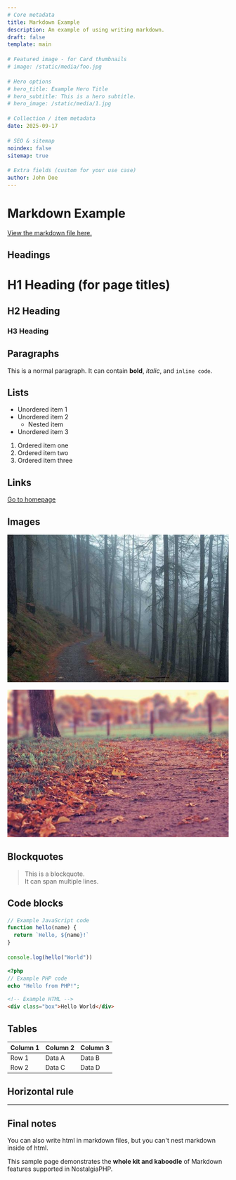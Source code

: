```yaml
---
# Core metadata
title: Markdown Example
description: An example of using writing markdown.
draft: false
template: main

# Featured image - for Card thumbnails
# image: /static/media/foo.jpg

# Hero options
# hero_title: Example Hero Title
# hero_subtitle: This is a hero subtitle.
# hero_image: /static/media/1.jpg

# Collection / item metadata
date: 2025-09-17

# SEO & sitemap
noindex: false
sitemap: true

# Extra fields (custom for your use case)
author: John Doe
---
```


# Markdown Example

[View the markdown file here.](/content/collections/dox/markdown-example.md)

## Headings

# H1 Heading (for page titles)
## H2 Heading
### H3 Heading

## Paragraphs

This is a normal paragraph. It can contain **bold**, *italic*, and `inline code`.

## Lists

- Unordered item 1
- Unordered item 2
  - Nested item
- Unordered item 3

1. Ordered item one
1. Ordered item two
1. Ordered item three

## Links

[Go to homepage](/)

## Images

![Alt text for image](/static/media/foo.jpg)

![Another image](/static/media/2.jpg)

## Blockquotes

> This is a blockquote.  
> It can span multiple lines.

## Code blocks

```js
// Example JavaScript code
function hello(name) {
  return `Hello, ${name}!`
}

console.log(hello("World"))
```

```php
<?php
// Example PHP code
echo "Hello from PHP!";
```

```html
<!-- Example HTML -->
<div class="box">Hello World</div>
```

## Tables

| Column 1 | Column 2 | Column 3 |
|----------|----------|----------|
| Row 1    | Data A   | Data B   |
| Row 2    | Data C   | Data D   |

## Horizontal rule

---

## Final notes

You can also write html in markdown files, but you can't nest markdown inside of html.

This sample page demonstrates the **whole kit and kaboodle** of Markdown features supported in NostalgiaPHP.